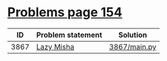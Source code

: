 # [Problems page 154](https://www.e-olymp.com/en/problems?page=154)


| ID   | Problem statement                                      | Solution                     |
|------|--------------------------------------------------------|------------------------------|
| 3867 | [Lazy Misha](https://www.e-olymp.com/en/problems/3867) | [3867/main.py](3867/main.py) |

